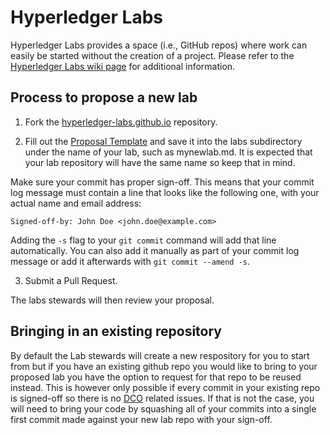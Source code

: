 # Hyperledger Labs

Hyperledger Labs provides a space (i.e., GitHub repos) where work can
easily be started without the creation of a project. Please refer to
the [Hyperledger Labs wiki page](https://wiki.hyperledger.org/display/labs)
for additional information.

## Process to propose a new lab

1. Fork the [hyperledger-labs.github.io](https://github.com/hyperledger-labs/hyperledger-labs.github.io) repository.

2. Fill out the [Proposal Template](https://github.com/hyperledger-labs/hyperledger-labs.github.io/blob/master/proposal-template.md)
and save it into the labs subdirectory under the name of your lab,
such as mynewlab.md. It is expected that your lab repository will have
the same name so keep that in mind.

Make sure your commit has proper sign-off. This means that your commit
log message must contain a line that looks like the following one,
with your actual name and email address:

    Signed-off-by: John Doe <john.doe@example.com>

Adding the `-s` flag to your `git commit` command will add that line
automatically. You can also add it manually as part of your commit
log message or add it afterwards with `git commit --amend -s`.

3. Submit a Pull Request.

The labs stewards will then review your proposal.

## Bringing in an existing repository

By default the Lab stewards will create a new respository for you to
start from but if you have an existing github repo you would like to
bring to your proposed lab you have the option to request for that
repo to be reused instead. This is however only possible if every
commit in your existing repo is signed-off so there is no 
[DCO](https://developercertificate.org/) related issues. If that is 
not the case, you will need to bring your code by squashing all of 
your commits into a single first commit made against your new lab 
repo with your sign-off.
